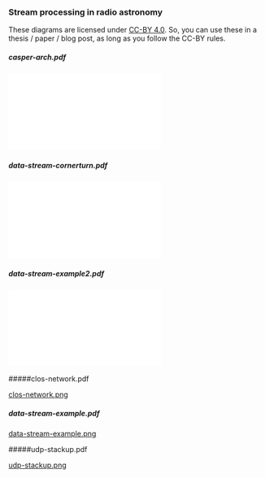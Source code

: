 ### Stream processing in radio astronomy

These diagrams are licensed under [CC-BY 4.0](https://creativecommons.org/licenses/by/4.0/). 
So, you can use these in a thesis / paper / blog post, as long as you follow the CC-BY rules.

##### casper-arch.pdf

![casper-arch.png](casper-arch.pdf)

##### data-stream-cornerturn.pdf

![data-stream-cornerturn.png](data-stream-cornerturn.pdf)

##### data-stream-example2.pdf

![data-stream-example2.png](data-stream-example2.pdf)

#####clos-network.pdf

[clos-network.png](clos-network.pdf)

##### data-stream-example.pdf

[data-stream-example.png](data-stream-example.pdf)

#####udp-stackup.pdf

[udp-stackup.png](udp-stackup.pdf)
